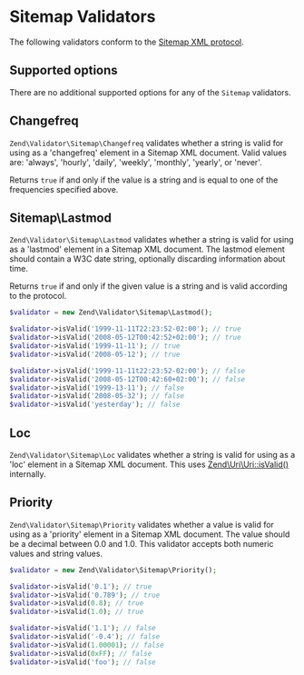 # Sitemap Validators

The following validators conform to the
[Sitemap XML protocol](http://www.sitemaps.org/protocol.php).

## Supported options

There are no additional supported options for any of the `Sitemap` validators.

## Changefreq

`Zend\Validator\Sitemap\Changefreq` validates whether a string is valid for
using as a 'changefreq' element in a Sitemap XML document. Valid values are:
'always', 'hourly', 'daily', 'weekly', 'monthly', 'yearly', or 'never'.

Returns `true` if and only if the value is a string and is equal to one of the
frequencies specified above.

## Sitemap\\Lastmod

`Zend\Validator\Sitemap\Lastmod` validates whether a string is valid for using
as a 'lastmod' element in a Sitemap XML document. The lastmod element should
contain a W3C date string, optionally discarding information about time.

Returns `true` if and only if the given value is a string and is valid according
to the protocol.

```php
$validator = new Zend\Validator\Sitemap\Lastmod();

$validator->isValid('1999-11-11T22:23:52-02:00'); // true
$validator->isValid('2008-05-12T00:42:52+02:00'); // true
$validator->isValid('1999-11-11'); // true
$validator->isValid('2008-05-12'); // true

$validator->isValid('1999-11-11t22:23:52-02:00'); // false
$validator->isValid('2008-05-12T00:42:60+02:00'); // false
$validator->isValid('1999-13-11'); // false
$validator->isValid('2008-05-32'); // false
$validator->isValid('yesterday'); // false
```

## Loc

`Zend\Validator\Sitemap\Loc` validates whether a string is valid for using as a
'loc' element in a Sitemap XML document. This uses
[Zend\\Uri\\Uri::isValid()](https://zendframework.github.io/zend-uri/usage/#validating-the-uri)
internally.

## Priority

`Zend\Validator\Sitemap\Priority` validates whether a value is valid for using
as a 'priority' element in a Sitemap XML document. The value should be a decimal
between 0.0 and 1.0. This validator accepts both numeric values and string
values.

```php
$validator = new Zend\Validator\Sitemap\Priority();

$validator->isValid('0.1'); // true
$validator->isValid('0.789'); // true
$validator->isValid(0.8); // true
$validator->isValid(1.0); // true

$validator->isValid('1.1'); // false
$validator->isValid('-0.4'); // false
$validator->isValid(1.00001); // false
$validator->isValid(0xFF); // false
$validator->isValid('foo'); // false
```
